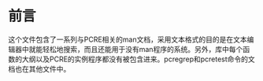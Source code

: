 前言
===========

这个文件包含了一系列与PCRE相关的man文档，采用文本格式的目的是在文本编辑器中就能轻松地搜索，而且还能用于没有man程序的系统。另外，库中每个函数的大纲以及PCRE的实例程序都没有被包含进来。pcregrep和pcretest命令的文档也在其他文件中。
